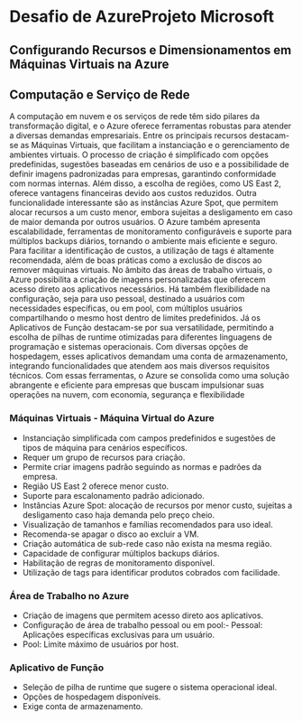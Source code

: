 # Desafio de AzureProjeto Microsoft
## Configurando Recursos e Dimensionamentos em Máquinas Virtuais na Azure

## Computação e Serviço de Rede
A computação em nuvem e os serviços de rede têm sido pilares da transformação digital, e o Azure oferece ferramentas robustas para atender a diversas demandas empresariais. Entre os principais recursos destacam-se as Máquinas Virtuais, que facilitam a instanciação e o gerenciamento de ambientes virtuais. O processo de criação é simplificado com opções predefinidas, sugestões baseadas em cenários de uso e a possibilidade de definir imagens padronizadas para empresas, garantindo conformidade com normas internas. Além disso, a escolha de regiões, como US East 2, oferece vantagens financeiras devido aos custos reduzidos.
Outra funcionalidade interessante são as instâncias Azure Spot, que permitem alocar recursos a um custo menor, embora sujeitas a desligamento em caso de maior demanda por outros usuários. O Azure também apresenta escalabilidade, ferramentas de monitoramento configuráveis e suporte para múltiplos backups diários, tornando o ambiente mais eficiente e seguro. Para facilitar a identificação de custos, a utilização de tags é altamente recomendada, além de boas práticas como a exclusão de discos ao remover máquinas virtuais.
No âmbito das áreas de trabalho virtuais, o Azure possibilita a criação de imagens personalizadas que oferecem acesso direto aos aplicativos necessários. Há também flexibilidade na configuração, seja para uso pessoal, destinado a usuários com necessidades específicas, ou em pool, com múltiplos usuários compartilhando o mesmo host dentro de limites predefinidos.
Já os Aplicativos de Função destacam-se por sua versatilidade, permitindo a escolha de pilhas de runtime otimizadas para diferentes linguagens de programação e sistemas operacionais. Com diversas opções de hospedagem, esses aplicativos demandam uma conta de armazenamento, integrando funcionalidades que atendem aos mais diversos requisitos técnicos.
Com essas ferramentas, o Azure se consolida como uma solução abrangente e eficiente para empresas que buscam impulsionar suas operações na nuvem, com economia, segurança e flexibilidade

### Máquinas Virtuais - Máquina Virtual do Azure
- Instanciação simplificada com campos predefinidos e sugestões de tipos de máquina para cenários específicos.
- Requer um grupo de recursos para criação.
- Permite criar imagens padrão seguindo as normas e padrões da empresa.
- Região US East 2 oferece menor custo.
- Suporte para escalonamento padrão adicionado.
- Instâncias Azure Spot: alocação de recursos por menor custo, sujeitas a desligamento caso haja demanda pelo preço cheio.
- Visualização de tamanhos e famílias recomendados para uso ideal.
- Recomenda-se apagar o disco ao excluir a VM.
- Criação automática de sub-rede caso não exista na mesma região.
- Capacidade de configurar múltiplos backups diários.
- Habilitação de regras de monitoramento disponível.
- Utilização de tags para identificar produtos cobrados com facilidade.

### Área de Trabalho no Azure
- Criação de imagens que permitem acesso direto aos aplicativos.
- Configuração de área de trabalho pessoal ou em pool:- Pessoal: Aplicações específicas exclusivas para um usuário.
- Pool: Limite máximo de usuários por host.


### Aplicativo de Função
- Seleção de pilha de runtime que sugere o sistema operacional ideal.
- Opções de hospedagem disponíveis.
- Exige conta de armazenamento.



